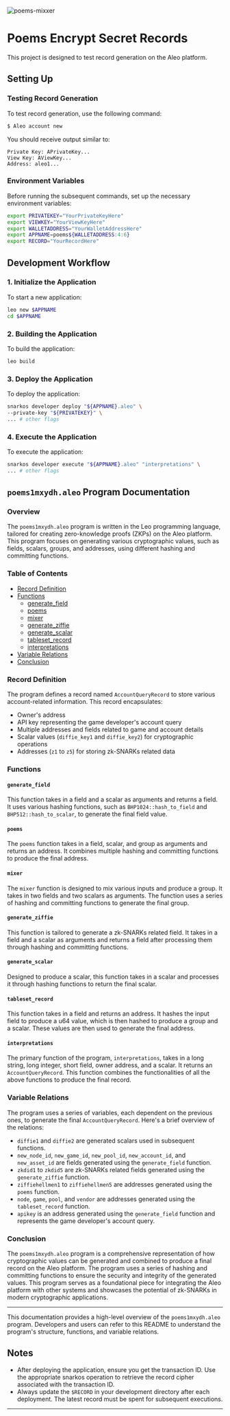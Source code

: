 ![poems-mixxer](https://github.com/Invo-Technologies/poemsdemo1nqvlm/assets/43707795/ccf7945a-98e9-4b45-ae98-4957f9d466a9)

# Poems Encrypt Secret Records 

This project is designed to test record generation on the Aleo platform.

## Setting Up

### Testing Record Generation

To test record generation, use the following command:

```bash
$ Aleo account new
```

You should receive output similar to:

```plaintext
Private Key: APrivateKey...
View Key: AViewKey...
Address: aleo1...
```

### Environment Variables

Before running the subsequent commands, set up the necessary environment variables:

```bash
export PRIVATEKEY="YourPrivateKeyHere"
export VIEWKEY="YourViewKeyHere"
export WALLETADDRESS="YourWalletAddressHere"
export APPNAME=poems${WALLETADDRESS:4:6}
export RECORD="YourRecordHere"
```

## Development Workflow

### 1. Initialize the Application

To start a new application:

```bash
leo new $APPNAME
cd $APPNAME
```

### 2. Building the Application

To build the application:

```bash
leo build
```

### 3. Deploy the Application

To deploy the application:

```bash
snarkos developer deploy "${APPNAME}.aleo" \
--private-key "${PRIVATEKEY}" \
... # other flags
```

### 4. Execute the Application

To execute the application:

```bash
snarkos developer execute "${APPNAME}.aleo" "interpretations" \
... # other flags
```

## `poems1mxydh.aleo` Program Documentation

### Overview

The `poems1mxydh.aleo` program is written in the Leo programming language, tailored for creating zero-knowledge proofs (ZKPs) on the Aleo platform. This program focuses on generating various cryptographic values, such as fields, scalars, groups, and addresses, using different hashing and committing functions.

### Table of Contents

- [Record Definition](#record-definition)
- [Functions](#functions)
  - [generate_field](#generate_field)
  - [poems](#poems)
  - [mixer](#mixer)
  - [generate_ziffie](#generate_ziffie)
  - [generate_scalar](#generate_scalar)
  - [tableset_record](#tableset_record)
  - [interpretations](#interpretations)
- [Variable Relations](#variable-relations)
- [Conclusion](#conclusion)

### Record Definition

The program defines a record named `AccountQueryRecord` to store various account-related information. This record encapsulates:

- Owner's address
- API key representing the game developer's account query
- Multiple addresses and fields related to game and account details
- Scalar values (`diffie_key1` and `diffie_key2`) for cryptographic operations
- Addresses (`z1` to `z5`) for storing zk-SNARKs related data

### Functions

#### `generate_field`

This function takes in a field and a scalar as arguments and returns a field. It uses various hashing functions, such as `BHP1024::hash_to_field` and `BHP512::hash_to_scalar`, to generate the final field value.

#### `poems`

The `poems` function takes in a field, scalar, and group as arguments and returns an address. It combines multiple hashing and committing functions to produce the final address.

#### `mixer`

The `mixer` function is designed to mix various inputs and produce a group. It takes in two fields and two scalars as arguments. The function uses a series of hashing and committing functions to generate the final group.

#### `generate_ziffie`

This function is tailored to generate a zk-SNARKs related field. It takes in a field and a scalar as arguments and returns a field after processing them through hashing and committing functions.

#### `generate_scalar`

Designed to produce a scalar, this function takes in a scalar and processes it through hashing functions to return the final scalar.

#### `tableset_record`

This function takes in a field and returns an address. It hashes the input field to produce a u64 value, which is then hashed to produce a group and a scalar. These values are then used to generate the final address.

#### `interpretations`

The primary function of the program, `interpretations`, takes in a long string, long integer, short field, owner address, and a scalar. It returns an `AccountQueryRecord`. This function combines the functionalities of all the above functions to produce the final record.

### Variable Relations

The program uses a series of variables, each dependent on the previous ones, to generate the final `AccountQueryRecord`. Here's a brief overview of the relations:

- `diffie1` and `diffie2` are generated scalars used in subsequent functions.
- `new_node_id`, `new_game_id`, `new_pool_id`, `new_account_id`, and `new_asset_id` are fields generated using the `generate_field` function.
- `zkdid1` to `zkdid5` are zk-SNARKs related fields generated using the `generate_ziffie` function.
- `ziffiehellmen1` to `ziffiehellmen5` are addresses generated using the `poems` function.
- `node`, `game`, `pool`, and `vendor` are addresses generated using the `tableset_record` function.
- `apikey` is an address generated using the `generate_field` function and represents the game developer's account query.

### Conclusion

The `poems1mxydh.aleo` program is a comprehensive representation of how cryptographic values can be generated and combined to produce a final record on the Aleo platform. The program uses a series of hashing and committing functions to ensure the security and integrity of the generated values. This program serves as a foundational piece for integrating the Aleo platform with other systems and showcases the potential of zk-SNARKs in modern cryptographic applications.

---

This documentation provides a high-level overview of the `poems1mxydh.aleo` program. Developers and users can refer to this README to understand the program's structure, functions, and variable relations.

## Notes

- After deploying the application, ensure you get the transaction ID. Use the appropriate snarkos operation to retrieve the record cipher associated with the transaction ID.
- Always update the `$RECORD` in your development directory after each deployment. The latest record must be spent for subsequent executions.

---
